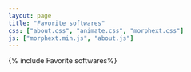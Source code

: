 ```yaml
---
layout: page
title: "Favorite softwares"
css: ["about.css", "animate.css", "morphext.css"]
js: ["morphext.min.js", "about.js"]
---
```

{% include Favorite softwares%}